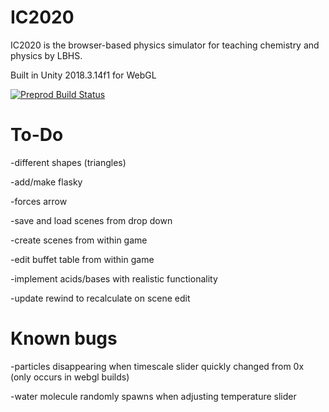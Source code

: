 ﻿# IC2020
IC2020 is the browser-based physics simulator for teaching chemistry and physics by LBHS.

Built in Unity 2018.3.14f1 for WebGL

[![Preprod Build Status](https://travis-ci.org/lbhs/IC2020.svg?branch=master)](https://travis-ci.org/lbhs/IC2020)

# To-Do

-different shapes (triangles)

-add/make flasky

-forces arrow

-save and load scenes from drop down

-create scenes from within game

-edit buffet table from within game

-implement acids/bases with realistic functionality

-update rewind to recalculate on scene edit

# Known bugs

-particles disappearing when timescale slider quickly changed from 0x (only occurs in webgl builds)

-water molecule randomly spawns when adjusting temperature slider
